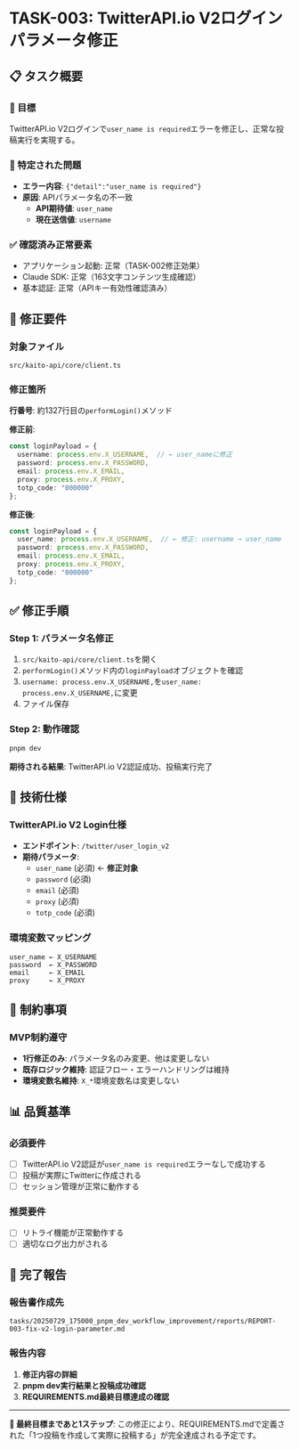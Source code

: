 # TASK-003: TwitterAPI.io V2ログインパラメータ修正

## 📋 タスク概要

### 🎯 目標
TwitterAPI.io V2ログインで`user_name is required`エラーを修正し、正常な投稿実行を実現する。

### 🚨 特定された問題
- **エラー内容**: `{"detail":"user_name is required"}`
- **原因**: APIパラメータ名の不一致
  - **API期待値**: `user_name`
  - **現在送信値**: `username`

### ✅ 確認済み正常要素
- アプリケーション起動: 正常（TASK-002修正効果）
- Claude SDK: 正常（163文字コンテンツ生成確認）
- 基本認証: 正常（APIキー有効性確認済み）

## 🔧 修正要件

### 対象ファイル
```
src/kaito-api/core/client.ts
```

### 修正箇所
**行番号**: 約1327行目の`performLogin()`メソッド

**修正前**:
```typescript
const loginPayload = {
  username: process.env.X_USERNAME,  // ← user_nameに修正
  password: process.env.X_PASSWORD,
  email: process.env.X_EMAIL,
  proxy: process.env.X_PROXY,
  totp_code: "000000"
};
```

**修正後**:
```typescript
const loginPayload = {
  user_name: process.env.X_USERNAME,  // ← 修正: username → user_name
  password: process.env.X_PASSWORD,
  email: process.env.X_EMAIL,
  proxy: process.env.X_PROXY,
  totp_code: "000000"
};
```

## ✅ 修正手順

### Step 1: パラメータ名修正
1. `src/kaito-api/core/client.ts`を開く
2. `performLogin()`メソッド内の`loginPayload`オブジェクトを確認
3. `username: process.env.X_USERNAME,`を`user_name: process.env.X_USERNAME,`に変更
4. ファイル保存

### Step 2: 動作確認
```bash
pnpm dev
```
**期待される結果**: TwitterAPI.io V2認証成功、投稿実行完了

## 📝 技術仕様

### TwitterAPI.io V2 Login仕様
- **エンドポイント**: `/twitter/user_login_v2`
- **期待パラメータ**:
  - `user_name` (必須) ← **修正対象**
  - `password` (必須)
  - `email` (必須)
  - `proxy` (必須)
  - `totp_code` (必須)

### 環境変数マッピング
```
user_name ← X_USERNAME
password  ← X_PASSWORD  
email     ← X_EMAIL
proxy     ← X_PROXY
```

## 🚫 制約事項

### MVP制約遵守
- **1行修正のみ**: パラメータ名のみ変更、他は変更しない
- **既存ロジック維持**: 認証フロー・エラーハンドリングは維持
- **環境変数名維持**: `X_*`環境変数名は変更しない

## 📊 品質基準

### 必須要件
- [ ] TwitterAPI.io V2認証が`user_name is required`エラーなしで成功する
- [ ] 投稿が実際にTwitterに作成される
- [ ] セッション管理が正常に動作する

### 推奨要件
- [ ] リトライ機能が正常動作する
- [ ] 適切なログ出力がされる

## 🔄 完了報告

### 報告書作成先
```
tasks/20250729_175000_pnpm_dev_workflow_improvement/reports/REPORT-003-fix-v2-login-parameter.md
```

### 報告内容
1. **修正内容の詳細**
2. **pnpm dev実行結果と投稿成功確認**
3. **REQUIREMENTS.md最終目標達成の確認**

---

**🎉 最終目標まであと1ステップ**: この修正により、REQUIREMENTS.mdで定義された「1つ投稿を作成して実際に投稿する」が完全達成される予定です。